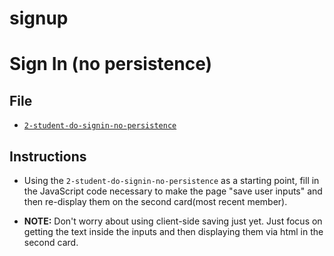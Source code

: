 # signup

# Sign In (no persistence)

## File

* [`2-student-do-signin-no-persistence`](Unsolved/2-student-do-signin-no-persistence.html)

## Instructions

* Using the `2-student-do-signin-no-persistence` as a starting point, fill in the JavaScript code necessary to make the page "save user inputs" and then re-display them on the second card(most recent member).

* **NOTE:** Don't worry about using client-side saving just yet. Just focus on getting the text inside the inputs and then displaying them via html in the second card.
